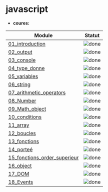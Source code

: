 # javascript

- **coures:**

| Module                                                              | Statut                                                    |
| ------------------------------------------------------------------- | --------------------------------------------------------- |
| [01_introduction](Coures/01_introduction/)                          | ![done](http://img.shields.io/badge/done-brightgreen.svg) |
| [02_output](Coures/02_output/)                                      | ![done](http://img.shields.io/badge/done-brightgreen.svg) |
| [03_console](Coures/03_console/)                                    | ![done](http://img.shields.io/badge/done-brightgreen.svg) |
| [04_type_donne](Coures/04_type_donne/)                              | ![done](http://img.shields.io/badge/done-brightgreen.svg) |
| [05_variables](Coures/05_variables/)                                | ![done](http://img.shields.io/badge/done-brightgreen.svg) |
| [06_string](Coures/06_string/)                                      | ![done](http://img.shields.io/badge/done-brightgreen.svg) |
| [07_arithmetic_operators](Coures/07_arithmetic_operators)           | ![done](http://img.shields.io/badge/done-brightgreen.svg) |
| [08_Number](Coures/08_Number)                                       | ![done](http://img.shields.io/badge/done-brightgreen.svg) |
| [09_Math_object](Coures/09_Math_object/)                            | ![done](http://img.shields.io/badge/done-brightgreen.svg) |
| [10_conditions](Coures/10_conditions/)                              | ![done](http://img.shields.io/badge/done-brightgreen.svg) |
| [11_array](Coures/11_array/)                                        | ![done](http://img.shields.io/badge/done-brightgreen.svg) |
| [12_boucles](Coures/12_boucles/)                                    | ![done](http://img.shields.io/badge/done-brightgreen.svg) |
| [13_fonctions](Coures/13_fonctions/)                                | ![done](http://img.shields.io/badge/done-brightgreen.svg) |
| [14_porteé](Coures/14_porteé/)                                      | ![done](http://img.shields.io/badge/done-brightgreen.svg) |
| [15_fonctions_order_superieur](Coures/15_fonctions_order_superieur) | ![done](http://img.shields.io/badge/done-brightgreen.svg) |
| [16_object](Coures/16_object/)                                      | ![done](http://img.shields.io/badge/done-brightgreen.svg) |
| [17_DOM](Coures/17_DOM/)                                            | ![done](http://img.shields.io/badge/done-brightgreen.svg) |
| [18_Events](Coures/18_Events/)                                      | ![done](http://img.shields.io/badge/done-brightgreen.svg) |
